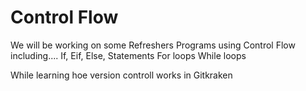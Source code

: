 # Control Flow

We will be working on some Refreshers Programs  using Control Flow including.... 
If, Eif, Else, Statements 
For loops 
While loops 

While learning hoe version controll works in Gitkraken 
